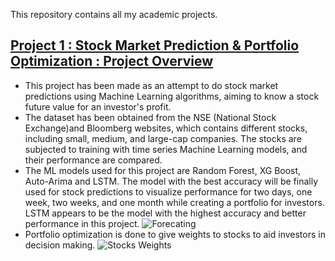 This repository contains all my academic projects.

## [Project 1 : Stock Market Prediction & Portfolio Optimization : Project Overview](https://github.com/shalininayak/academic_projects/blob/main/Stock%20Market%20Prediction%20%26%20Portfolio%20Optimization.ipynb)
* This project has been made as an attempt to do stock market predictions using Machine Learning algorithms, aiming to know a stock future value for an investor's profit.
* The dataset has been obtained from the NSE (National Stock Exchange)and Bloomberg websites, which contains different stocks, including small, medium, and large-cap companies. The stocks are subjected to training with time series Machine Learning models, and their performance are compared. 
* The ML models used for this project are Random Forest, XG Boost, Auto-Arima and LSTM. The model with the best accuracy will be finally used for stock predictions to visualize performance for two days, one week, two weeks, and one month while creating a portfolio for investors. LSTM appears to be the model with the highest accuracy and better performance in this project.
![Forecating](Screenshot%202022-09-08%20at%2012.38.34%20AM.png)
* Portfolio optimization is done to give weights to stocks to aid investors in decision making.
![Stocks Weights](Screenshot%202022-09-08%20at%2012.39.17%20AM.png)



